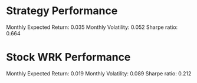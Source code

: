 # Strategy Performance
Monthly Expected Return: 0.035
Monthly Volatility: 0.052
Sharpe ratio: 0.664
# Stock WRK Performance
Monthly Expected Return: 0.019
Monthly Volatility: 0.089
Sharpe ratio: 0.212
